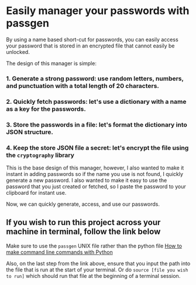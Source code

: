 # Easily manager your passwords with passgen

By using a name based short-cut for passwords, you can easily access your password that is stored in an encrypted file that cannot easily be unlocked.

The design of this manager is simple:

### 1. Generate a strong password: use random letters, numbers, and punctuation with a total length of 20 characters.

### 2. Quickly fetch passwords: let's use a dictionary with a name as a key for the passwords.

### 3. Store the passwords in a file: let's format the dictionary into JSON structure.

### 4. Keep the store JSON file a secret: let's encrypt the file using the `cryptography` library

This is the base design of this manager, however, I also wanted to make it instant in adding passwords so if the name you use is not found, I quickly generate a new password.
I also wanted to make it easy to use the password that you just created or fetched, so I paste the password to your clipboard for instant use.

Now, we can quickly generate, access, and use our passwords.






## If you wish to run this project across your machine in terminal, follow the link below

Make sure to use the `passgen` UNIX file rather than the python file
<a href="https://dbader.org/blog/how-to-make-command-line-commands-with-python" target="_blank">How to make command line commands with Python</a>

Also, on the last step from the link above, ensure that you input the path into the file that is run at the start of your terminal. Or do `source [file you wish to run]` which should run that file at the beginning of a terminal session.
